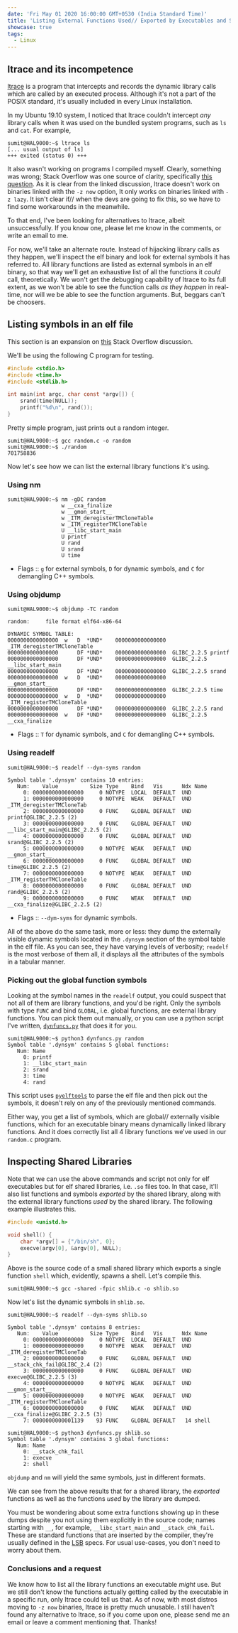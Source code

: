 ```yaml
---
date: 'Fri May 01 2020 16:00:00 GMT+0530 (India Standard Time)'
title: 'Listing External Functions Used// Exported by Executables and Shared Libraries'
showcase: true
tags:
  - Linux
---
```


## ltrace and its incompetence

[ltrace](https://www.ltrace.org/) is a program that intercepts and records the dynamic library calls which are called by an executed process. Although it's not a part of the POSIX standard, it's usually included in every Linux installation.

In my Ubuntu 19.10 system, I noticed that ltrace couldn't intercept _any_ library calls when it was used on the bundled system programs, such as `ls` and `cat`. For example,

```console
sumit@HAL9000:~$ ltrace ls
[... usual output of ls]
+++ exited (status 0) +++
```

It also wasn't working on programs I compiled myself. Clearly, something was wrong; Stack Overflow was one source of clarity, specifically [this question](https://stackoverflow.com/questions/43213505/no-output-when-running-ltrace). As it is clear from the linked discussion, ltrace doesn't work on binaries linked with the `-z now` option, It only works on binaries linked with `-z lazy`. It isn't clear if// when the devs are going to fix this, so we have to find some workarounds in the meanwhile.

To that end, I've been looking for alternatives to ltrace, albeit unsuccessfully. If you know one, please let me know in the comments, or write an email to me.

For now, we'll take an alternate route. Instead of hijacking library calls as they happen, we'll inspect the elf binary and look for external symbols it has referred to. All library functions are listed as external symbols in an elf binary, so that way we'll get an exhaustive list of all the functions it _could_ call, theoretically. We won't get the debugging capability of ltrace to its full extent, as we won't be able to see the function calls _as they happen_ in real-time, nor will we be able to see the function arguments. But, beggars can't be choosers.


## Listing symbols in an elf file

This section is an expansion on [this](https://stackoverflow.com/questions/34732/how-do-i-list-the-symbols-in-a-so-file) Stack Overflow discussion.

We'll be using the following C program for testing.
```c
#include <stdio.h>
#include <time.h>
#include <stdlib.h>

int main(int argc, char const *argv[]) {
    srand(time(NULL));
    printf("%d\n", rand());
}
```
Pretty simple program, just prints out a random integer.

```console
sumit@HAL9000:~$ gcc random.c -o random
sumit@HAL9000:~$ ./random 
701758836
```

Now let's see how we can list the external library functions it's using.

### Using nm

```console
sumit@HAL9000:~$ nm -gDC random
                 w __cxa_finalize
                 w __gmon_start__
                 w _ITM_deregisterTMCloneTable
                 w _ITM_registerTMCloneTable
                 U __libc_start_main
                 U printf
                 U rand
                 U srand
                 U time
```

- Flags :: `g` for external symbols, `D` for dynamic symbols, and `C` for demangling C++ symbols.

### Using objdump

```console
sumit@HAL9000:~$ objdump -TC random

random:     file format elf64-x86-64

DYNAMIC SYMBOL TABLE:
0000000000000000  w   D  *UND*    0000000000000000              _ITM_deregisterTMCloneTable
0000000000000000      DF *UND*    0000000000000000  GLIBC_2.2.5 printf
0000000000000000      DF *UND*    0000000000000000  GLIBC_2.2.5 __libc_start_main
0000000000000000      DF *UND*    0000000000000000  GLIBC_2.2.5 srand
0000000000000000  w   D  *UND*    0000000000000000              __gmon_start__
0000000000000000      DF *UND*    0000000000000000  GLIBC_2.2.5 time
0000000000000000  w   D  *UND*    0000000000000000              _ITM_registerTMCloneTable
0000000000000000      DF *UND*    0000000000000000  GLIBC_2.2.5 rand
0000000000000000  w   DF *UND*    0000000000000000  GLIBC_2.2.5 __cxa_finalize
```
- Flags :: `T` for dynamic symbols, and `C` for demangling C++ symbols.

### Using readelf

```console
sumit@HAL9000:~$ readelf --dyn-syms random

Symbol table '.dynsym' contains 10 entries:
   Num:    Value          Size Type    Bind   Vis      Ndx Name
     0: 0000000000000000     0 NOTYPE  LOCAL  DEFAULT  UND 
     1: 0000000000000000     0 NOTYPE  WEAK   DEFAULT  UND _ITM_deregisterTMCloneTab
     2: 0000000000000000     0 FUNC    GLOBAL DEFAULT  UND printf@GLIBC_2.2.5 (2)
     3: 0000000000000000     0 FUNC    GLOBAL DEFAULT  UND __libc_start_main@GLIBC_2.2.5 (2)
     4: 0000000000000000     0 FUNC    GLOBAL DEFAULT  UND srand@GLIBC_2.2.5 (2)
     5: 0000000000000000     0 NOTYPE  WEAK   DEFAULT  UND __gmon_start__
     6: 0000000000000000     0 FUNC    GLOBAL DEFAULT  UND time@GLIBC_2.2.5 (2)
     7: 0000000000000000     0 NOTYPE  WEAK   DEFAULT  UND _ITM_registerTMCloneTable
     8: 0000000000000000     0 FUNC    GLOBAL DEFAULT  UND rand@GLIBC_2.2.5 (2)
     9: 0000000000000000     0 FUNC    WEAK   DEFAULT  UND __cxa_finalize@GLIBC_2.2.5 (2)
```

- Flags :: `--dym-syms` for dynamic symbols.

All of the above do the same task, more or less: they dump the externally visible dynamic symbols located in the `.dynsym` section of the symbol table in the elf file. As you can see, they have varying levels of verbosity; `readelf` is the most verbose of them all, it displays all the attributes of the symbols in a tabular manner. 

### Picking out the global function symbols

Looking at the symbol names in the `readelf` output, you could suspect that not all of them are library functions, and you'd be right. Only the symbols with type `FUNC` and bind `GLOBAL`, i.e. global functions, are external library functions. You can pick them out manually, or you can use a python script I've written, [`dynfuncs.py`](https://github.com/SkullTech/dynfuncs.py) that does it for you. 

```console
sumit@HAL9000:~$ python3 dynfuncs.py random
Symbol table '.dynsym' contains 5 global functions:
   Num: Name
     0: printf
     1: __libc_start_main
     2: srand
     3: time
     4: rand

```

This script uses [`pyelftools`](https://github.com/eliben/pyelftools) to parse the elf file and then pick out the symbols, it doesn't rely on any of the previously mentioned commands.

Either way, you get a list of symbols, which are global// externally visible functions, which for an executable binary means dynamically linked library functions. And it does correctly list all 4 library functions we've used in our `random.c` program.

## Inspecting Shared Libraries

Note that we can use the above commands and script not only for elf executables but for elf shared libraries, i.e. `.so` files too. In that case, it'll also list functions and symbols _exported_ by the shared library, along with the external library functions _used_ by the shared library. The following example illustrates this.


```c
#include <unistd.h>

void shell() {
	char *argv[] = {"/bin/sh", 0};
	execve(argv[0], &argv[0], NULL);
}
```
Above is the source code of a small shared library which exports a single function `shell` which, evidently, spawns a shell. Let's compile this.

```console
sumit@HAL9000:~$ gcc -shared -fpic shlib.c -o shlib.so
```

Now let's list the dynamic symbols in `shlib.so`.
```console
sumit@HAL9000:~$ readelf --dyn-syms shlib.so

Symbol table '.dynsym' contains 8 entries:
   Num:    Value          Size Type    Bind   Vis      Ndx Name
     0: 0000000000000000     0 NOTYPE  LOCAL  DEFAULT  UND 
     1: 0000000000000000     0 NOTYPE  WEAK   DEFAULT  UND _ITM_deregisterTMCloneTab
     2: 0000000000000000     0 FUNC    GLOBAL DEFAULT  UND __stack_chk_fail@GLIBC_2.4 (2)
     3: 0000000000000000     0 FUNC    GLOBAL DEFAULT  UND execve@GLIBC_2.2.5 (3)
     4: 0000000000000000     0 NOTYPE  WEAK   DEFAULT  UND __gmon_start__
     5: 0000000000000000     0 NOTYPE  WEAK   DEFAULT  UND _ITM_registerTMCloneTable
     6: 0000000000000000     0 FUNC    WEAK   DEFAULT  UND __cxa_finalize@GLIBC_2.2.5 (3)
     7: 0000000000001139    93 FUNC    GLOBAL DEFAULT   14 shell

sumit@HAL9000:~$ python3 dynfuncs.py shlib.so 
Symbol table '.dynsym' contains 3 global functions:
   Num: Name
     0: __stack_chk_fail
     1: execve
     2: shell
```

`objdump` and `nm` will yield the same symbols, just in different formats.

We can see from the above results that for a shared library, the _exported_ functions as well as the functions _used_ by the library are dumped.

You must be wondering about some extra functions showing up in these dumps despite you not using them explicitly in the source code; names starting with `__`, for example, `__libc_start_main` and `__stack_chk_fail`. These are standard functions that are inserted by the compiler, they're usually defined in the [LSB](https://en.wikipedia.org/wiki/Linux_Standard_Base) specs. For usual use-cases, you don't need to worry about them.

### Conclusions and a request

We know how to list all the library functions an executable _might_ use. But we still don't know the functions actually getting called by the executable in a specific run, only ltrace could tell us that. As of now, with most distros moving to `-z now` binaries, ltrace is pretty much unusable. I still haven't found any alternative to ltrace, so if you come upon one, please send me an email or leave a comment mentioning that. Thanks!
